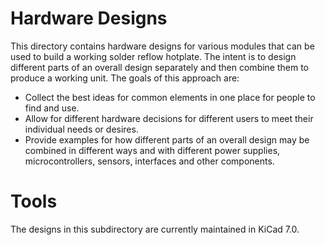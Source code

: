 # Hardware Designs

This directory contains hardware designs for various modules that can be used to build a working solder reflow hotplate. The intent is to design different parts of an overall design separately and then combine them to produce a working unit. The goals of this approach are:

  - Collect the best ideas for common elements in one place for people to find and use.
  - Allow for different hardware decisions for different users to meet their individual needs or desires.
  - Provide examples for how different parts of an overall design may be combined in different ways and with different power supplies, microcontrollers, sensors, interfaces and other components.

# Tools

The designs in this subdirectory are currently maintained in KiCad 7.0.

